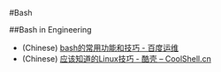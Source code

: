 #Bash

##Bash in Engineering
* (Chinese) [bash的常用功能和技巧 - 百度运维](http://www.baidu-ops.com/2012/08/25/shell-tricks/)
* (Chinese) [应该知道的Linux技巧 - 酷壳 – CoolShell.cn](http://coolshell.cn/articles/8883.html)
